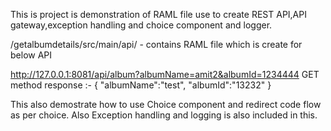 This is project is demonstration of RAML file use to create REST API,API gateway,exception handling and choice component and logger.

 /getalbumdetails/src/main/api/ - contains RAML file which is create for below API 

http://127.0.0.1:8081/api/album?albumName=amit2&albumId=1234444  GET method
response :- 
{
"albumName":"test",
"albumId":"13232"
}

This also demostrate how to use Choice component and redirect code flow as per choice.
Also Exception handling and logging is also included in this.
